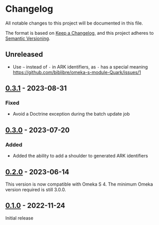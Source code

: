 # Changelog

All notable changes to this project will be documented in this file.

The format is based on [Keep a Changelog](https://keepachangelog.com/en/1.0.0/),
and this project adheres to [Semantic Versioning](https://semver.org/spec/v2.0.0.html).

## Unreleased

- Use `~` instead of `-` in ARK identifiers, as `-` has a special meaning
  <https://github.com/biblibre/omeka-s-module-Quark/issues/1>

## [0.3.1] - 2023-08-31

### Fixed

- Avoid a Doctrine exception during the batch update job

## [0.3.0] - 2023-07-20

### Added

- Added the ability to add a shoulder to generated ARK identifiers

## [0.2.0] - 2023-06-14

This version is now compatible with Omeka S 4. The minimum Omeka version
required is still 3.0.0.

## [0.1.0] - 2022-11-24

Initial release

[0.3.1]: https://github.com/biblibre/omeka-s-module-Quark/releases/tag/v0.3.1
[0.3.0]: https://github.com/biblibre/omeka-s-module-Quark/releases/tag/v0.3.0
[0.2.0]: https://github.com/biblibre/omeka-s-module-Quark/releases/tag/v0.2.0
[0.1.0]: https://github.com/biblibre/omeka-s-module-Quark/releases/tag/v0.1.0
